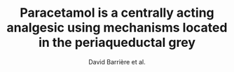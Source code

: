 ---
cat: ciel
subcat: ciclops
bestof: false
author: David Barrière et al.
title: Paracetamol is a centrally acting analgesic using mechanisms located in the periaqueductal grey
journal: British Journal of Pharmacology
year: 2020
type: article
url: https -//onlinelibrary.wiley.com/doi/abs/10.1111/bph.14934
doi: 10.1111/bph.14934
---